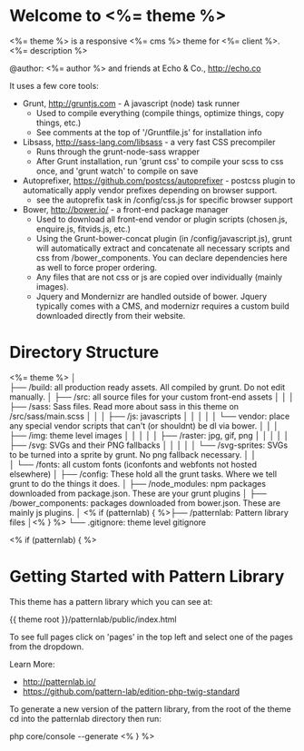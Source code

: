 # Welcome to <%= theme %>

<%= theme %> is a responsive <%= cms %> theme for <%= client %>. <%= description %>

@author: <%= author %> and friends at Echo & Co., http://echo.co

It uses a few core tools:

* Grunt, http://gruntjs.com - A javascript (node) task runner
    * Used to compile everything (compile things, optimize things, copy things, etc.)
    * See comments at the top of '/Gruntfile.js' for installation info
* Libsass, http://sass-lang.com/libsass - a very fast CSS precompiler
    * Runs through the grunt-node-sass wrapper
    * After Grunt installation, run 'grunt css' to compile your scss to css once, and 'grunt watch' to compile on save
* Autoprefixer, https://github.com/postcss/autoprefixer - postcss plugin to automatically apply vendor prefixes depending on browser support.
    * see the autoprefix task in /config/css.js for specific browser support
* Bower, http://bower.io/ - a front-end package manager
    * Used to download all front-end vendor or plugin scripts (chosen.js, enquire.js, fitvids.js, etc.)
    * Using the Grunt-bower-concat plugin (in /config/javascript.js), grunt will automatically extract and concatenate all necessary scripts and css from /bower_components. You can declare dependencies here as well to force proper ordering.
    * Any files that are not css or js are copied over individually (mainly images).
    * Jquery and Mondernizr are handled outside of bower. Jquery typically comes with a CMS, and modernizr requires a custom build downloaded directly from their website.


# Directory Structure

  <%= theme %>
    │  
    ├── /build: all production ready assets. All compiled by grunt. Do not edit manually.
    │
    ├── /src: all source files for your custom front-end assets
    │   │
    │   ├── /sass: Sass files. Read more about sass in this theme on /src/sass/main.scss
    │   │
    │   ├── /js: javascripts
    │   │   │
    │   │   └── vendor: place any special vendor scripts that can't (or shouldnt) be dl via bower.
    │   │
    │   ├── /img: theme level images
    │   │   │
    │   │   ├── /raster: jpg, gif, png
    │   │   │
    │   │   ├── /svg: SVGs and their PNG fallbacks
    │   │   │
    │   │   └── /svg-sprites: SVGs to be turned into a sprite by grunt. No png fallback necessary.
    │   │   
    │   └── /fonts: all custom fonts (iconfonts and webfonts not hosted elsewhere)
    │
    ├── /config: These hold all the grunt tasks. Where we tell grunt to do the things it does.
    │
    ├── /node_modules: npm packages downloaded from package.json. These are your grunt plugins
    │
    ├── /bower_components: packages downloaded from bower.json. These are mainly js plugins.
    │
    <% if (patternlab) { %>├── /patternlab: Pattern library files
    │<% } %>
    └── .gitignore: theme level gitignore


<% if (patternlab) { %>
# Getting Started with Pattern Library

This theme has a pattern library which you can see at:

{{ theme root }}/patternlab/public/index.html

To see full pages click on 'pages' in the top left and select one of the pages from the dropdown.

Learn More:
* http://patternlab.io/
* https://github.com/pattern-lab/edition-php-twig-standard

To generate a new version of the pattern library, from the root of the theme cd into the patternlab directory then run:

php core/console --generate
<% } %>

